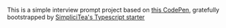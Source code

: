This is a simple interview prompt project based on [this CodePen](https://codepen.io/flaviocopes/pen/maVPKa), gratefully bootstrapped by [SimpliciTea's Typescript starter](https://github.com/SimpliciTea/ts-react-starter)
